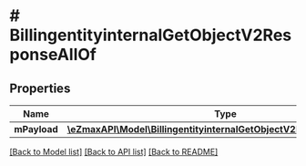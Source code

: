# # BillingentityinternalGetObjectV2ResponseAllOf

## Properties

Name | Type | Description | Notes
------------ | ------------- | ------------- | -------------
**mPayload** | [**\eZmaxAPI\Model\BillingentityinternalGetObjectV2ResponseMPayload**](BillingentityinternalGetObjectV2ResponseMPayload.md) |  |

[[Back to Model list]](../../README.md#models) [[Back to API list]](../../README.md#endpoints) [[Back to README]](../../README.md)
